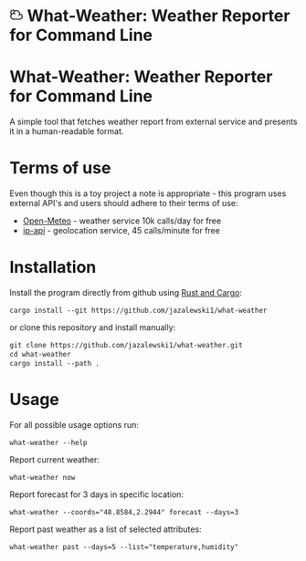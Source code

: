 <h1>
    <img src="docs/img/icon-64.png" height=24/>
    What-Weather: Weather Reporter for Command Line
</h1>

# What-Weather: Weather Reporter for Command Line
A simple tool that fetches weather report from external service and presents it in a human-readable format.

# Terms of use
Even though this is a toy project a note is appropriate - this program uses external API's and users should adhere to their terms of use:
- [Open-Meteo](https://open-meteo.com/en/pricing) - weather service 10k calls/day for free
- [ip-api](https://ip-api.com/docs/legal) - geolocation service, 45 calls/minute for free

# Installation
Install the program directly from github using [Rust and Cargo](https://www.rust-lang.org/tools/install):
```
cargo install --git https://github.com/jazalewski1/what-weather
```
or clone this repository and install manually:
```
git clone https://github.com/jazalewski1/what-weather.git
cd what-weather
cargo install --path .
```

# Usage
For all possible usage options run:
```
what-weather --help
```

Report current weather:
```
what-weather now
```

Report forecast for 3 days in specific location:
```
what-weather --coords="48.8584,2.2944" forecast --days=3
```

Report past weather as a list of selected attributes:
```
what-weather past --days=5 --list="temperature,humidity"
```
